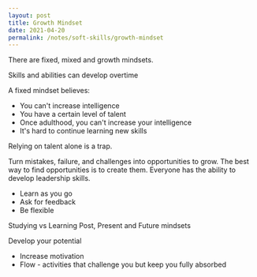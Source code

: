 ```yaml
---
layout: post
title: Growth Mindset
date: 2021-04-20
permalink: /notes/soft-skills/growth-mindset
---
```


There are fixed, mixed and growth mindsets.

Skills and abilities can develop overtime

A fixed mindset believes:
* You can't increase intelligence
* You have a certain level of talent
* Once adulthood, you can't increase your intelligence
* It's hard to continue learning new skills

Relying on talent alone is a trap.

Turn mistakes, failure, and challenges into opportunities to grow.
The best way to find opportunities is to create them.
Everyone has the ability to develop leadership skills.
* Learn as you go
* Ask for feedback
* Be flexible

Studying vs Learning
Post, Present and Future mindsets

Develop your potential
* Increase motivation
* Flow - activities that challenge you but keep you fully absorbed



